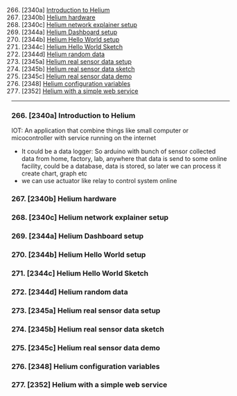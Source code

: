 266. [2340a] [Introduction to Helium](#266)
267. [2340b] [Helium hardware](#267)
268. [2340c] [Helium network explainer setup](#268)
269. [2344a] [Helium Dashboard setup](#269)
270. [2344b] [Helium Hello World setup](#270)
271. [2344c] [Helium Hello World Sketch](#271)
272. [2344d] [Helium random data](#272)
273. [2345a] [Helium real sensor data setup](#273)
274. [2345b] [Helium real sensor data sketch](#274)
275. [2345c] [Helium real sensor data demo](#275)
276. [2348] [Helium configuration variables](#276)
277. [2352] [Helium with a simple web service](#277)

---

### 266. [2340a] Introduction to Helium<a id="266"></a>

IOT: An application that combine things like small computer or micocontroller with service running on the internet

- It could be a data logger: So arduino with bunch of sensor collected data from home, factory, lab, anywhere that data is send to some online facility, could be a database, data is stored, so later we can process it create chart, graph etc
- we can use actuator like relay to control system online

### 267. [2340b] Helium hardware<a id="267"></a>

### 268. [2340c] Helium network explainer setup<a id="268"></a>

### 269. [2344a] Helium Dashboard setup<a id="269"></a>

### 270. [2344b] Helium Hello World setup<a id="270"></a>

### 271. [2344c] Helium Hello World Sketch<a id="271"></a>

### 272. [2344d] Helium random data<a id="272"></a>

### 273. [2345a] Helium real sensor data setup<a id="273"></a>

### 274. [2345b] Helium real sensor data sketch<a id="274"></a>

### 275. [2345c] Helium real sensor data demo<a id="275"></a>

### 276. [2348] Helium configuration variables<a id="276"></a>

### 277. [2352] Helium with a simple web service<a id="277"></a>
